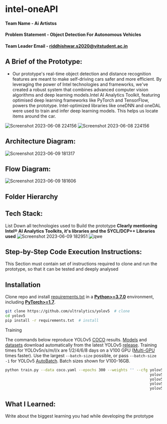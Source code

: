 # intel-oneAPI

#### Team Name - Ai Artistss
#### Problem Statement - Object Detection For Autonomous Vehicles
#### Team Leader Email - riddhishwar.s2020@vitstudent.ac.in

## A Brief of the Prototype:
- Our prototype's real-time object detection and distance recognition features are meant to make self-driving cars safer and more efficient. By leveraging the power of Intel technologies and frameworks, we've created a robust system that combines advanced computer vision algorithms and deep learning models.Intel AI Analytics Toolkit, featuring optimised deep learning frameworks like PyTorch and TensorFlow, powers the prototype. Intel-optimized libraries like oneDNN and oneDAL were used to train and infer deep learning models. This helps us locate items around the car.

![Screenshot 2023-06-08 224156](https://github.com/Senthil-Riddhish/Ai-Artistss/assets/82893678/76ffb3f4-7977-4bc2-8e0d-6826b45aff5e)
![Screenshot 2023-06-08 224156](https://github.com/Senthil-Riddhish/Ai-Artistss/assets/82893678/e0a0869a-2830-43f2-89c5-336e32ac5a35)

## Architecture Diagram: 
![Screenshot 2023-06-09 181317](https://github.com/Senthil-Riddhish/Ai-Artistss/assets/82893678/93c796c8-9a13-4a41-ac06-c343c20f3ebf)

## Flow Diagram:
![Screenshot 2023-06-09 181606](https://github.com/Senthil-Riddhish/Ai-Artistss/assets/82893678/8c6dc9d9-6955-4908-b164-c00728b7738f)


## Folder Hierarchy


## Tech Stack: 
   List Down all technologies used to Build the prototype **Clearly mentioning Intel® AI Analytics Toolkits, it's libraries and the SYCL/DCP++ Libraries used**
   ![Screenshot 2023-06-09 182951](https://github.com/Senthil-Riddhish/Ai-Artistss/assets/82893678/08f722e9-7637-4a44-877a-b496d5fde92f)
   ![qwe](https://github.com/Senthil-Riddhish/Ai-Artistss/assets/82893678/de88cc7b-d827-4601-909e-dc07e47d3253)
## Step-by-Step Code Execution Instructions:
  This Section must contain set of instructions required to clone and run the prototype, so that it can be tested and deeply analysed
  ## Installation


  Clone repo and install [requirements.txt](https://github.com/Senthil-Riddhish/Ai-Artistss/blob/main/yolov5/requirements.txt) in a
   [**Python>=3.7.0**](https://www.python.org/) environment, including
   [**PyTorch>=1.7**](https://pytorch.org/get-started/locally/).

   ```bash
   git clone https://github.com/ultralytics/yolov5  # clone
   cd yolov5
   pip install -r requirements.txt  # install
   ```
   <summary>Training</summary>

The commands below reproduce YOLOv5 [COCO](https://github.com/ultralytics/yolov5/blob/master/data/scripts/get_coco.sh)
results. [Models](https://github.com/ultralytics/yolov5/tree/master/models)
and [datasets](https://github.com/ultralytics/yolov5/tree/master/data) download automatically from the latest
YOLOv5 [release](https://github.com/ultralytics/yolov5/releases). Training times for YOLOv5n/s/m/l/x are
1/2/4/6/8 days on a V100 GPU ([Multi-GPU](https://docs.ultralytics.com/yolov5/tutorials/multi_gpu_training) times faster). Use the
largest `--batch-size` possible, or pass `--batch-size -1` for
YOLOv5 [AutoBatch](https://github.com/ultralytics/yolov5/pull/5092). Batch sizes shown for V100-16GB.

```bash
python train.py --data coco.yaml --epochs 300 --weights '' --cfg yolov5n.yaml  --batch-size 128
                                                                 yolov5s                    64
                                                                 yolov5m                    40
                                                                 yolov5l                    24
                                                                 yolov5x                    16
```
## What I Learned:
   Write about the biggest learning you had while developing the prototype
